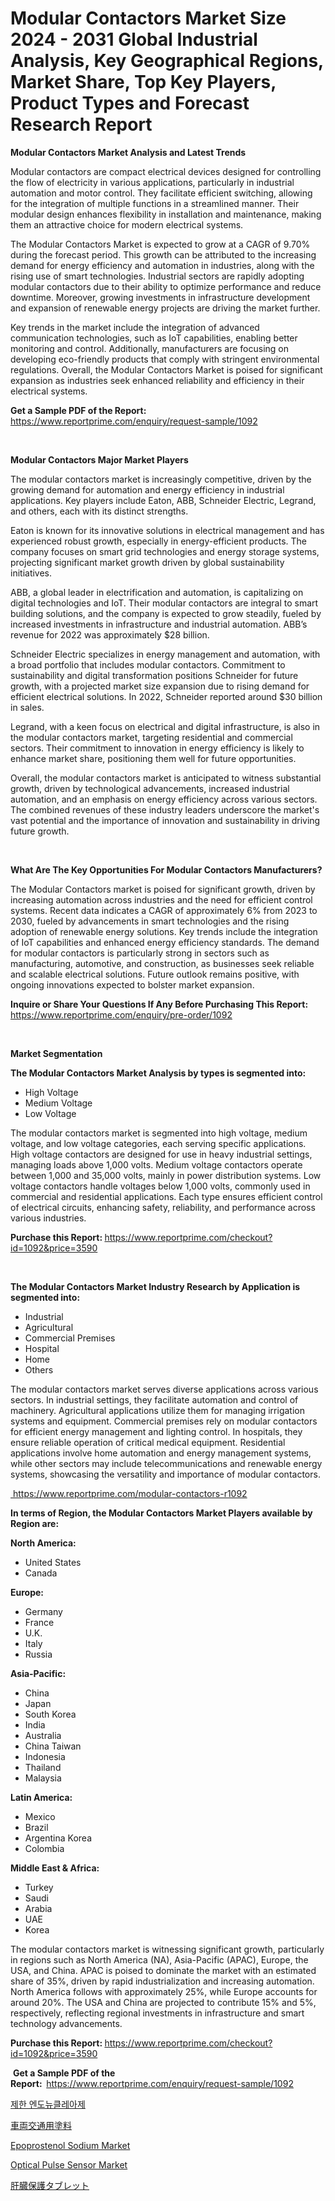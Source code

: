 <p><h1>Modular Contactors Market Size 2024 - 2031 Global Industrial Analysis, Key Geographical Regions, Market Share, Top Key Players, Product Types and Forecast Research Report</h1></p><p><strong>Modular Contactors Market Analysis and Latest Trends</strong></p>
<p><p>Modular contactors are compact electrical devices designed for controlling the flow of electricity in various applications, particularly in industrial automation and motor control. They facilitate efficient switching, allowing for the integration of multiple functions in a streamlined manner. Their modular design enhances flexibility in installation and maintenance, making them an attractive choice for modern electrical systems.</p><p>The Modular Contactors Market is expected to grow at a CAGR of 9.70% during the forecast period. This growth can be attributed to the increasing demand for energy efficiency and automation in industries, along with the rising use of smart technologies. Industrial sectors are rapidly adopting modular contactors due to their ability to optimize performance and reduce downtime. Moreover, growing investments in infrastructure development and expansion of renewable energy projects are driving the market further.</p><p>Key trends in the market include the integration of advanced communication technologies, such as IoT capabilities, enabling better monitoring and control. Additionally, manufacturers are focusing on developing eco-friendly products that comply with stringent environmental regulations. Overall, the Modular Contactors Market is poised for significant expansion as industries seek enhanced reliability and efficiency in their electrical systems.</p></p>
<p><strong>Get a Sample PDF of the Report:&nbsp;</strong> <a href="https://www.reportprime.com/enquiry/request-sample/1092">https://www.reportprime.com/enquiry/request-sample/1092</a></p>
<p>&nbsp;</p>
<p><strong>Modular Contactors Major Market Players</strong></p>
<p><p>The modular contactors market is increasingly competitive, driven by the growing demand for automation and energy efficiency in industrial applications. Key players include Eaton, ABB, Schneider Electric, Legrand, and others, each with its distinct strengths.</p><p>Eaton is known for its innovative solutions in electrical management and has experienced robust growth, especially in energy-efficient products. The company focuses on smart grid technologies and energy storage systems, projecting significant market growth driven by global sustainability initiatives.</p><p>ABB, a global leader in electrification and automation, is capitalizing on digital technologies and IoT. Their modular contactors are integral to smart building solutions, and the company is expected to grow steadily, fueled by increased investments in infrastructure and industrial automation. ABB’s revenue for 2022 was approximately $28 billion.</p><p>Schneider Electric specializes in energy management and automation, with a broad portfolio that includes modular contactors. Commitment to sustainability and digital transformation positions Schneider for future growth, with a projected market size expansion due to rising demand for efficient electrical solutions. In 2022, Schneider reported around $30 billion in sales.</p><p>Legrand, with a keen focus on electrical and digital infrastructure, is also in the modular contactors market, targeting residential and commercial sectors. Their commitment to innovation in energy efficiency is likely to enhance market share, positioning them well for future opportunities.</p><p>Overall, the modular contactors market is anticipated to witness substantial growth, driven by technological advancements, increased industrial automation, and an emphasis on energy efficiency across various sectors. The combined revenues of these industry leaders underscore the market's vast potential and the importance of innovation and sustainability in driving future growth.</p></p>
<p>&nbsp;</p>
<p><strong>What Are The Key Opportunities For Modular Contactors Manufacturers?</strong></p>
<p><p>The Modular Contactors market is poised for significant growth, driven by increasing automation across industries and the need for efficient control systems. Recent data indicates a CAGR of approximately 6% from 2023 to 2030, fueled by advancements in smart technologies and the rising adoption of renewable energy solutions. Key trends include the integration of IoT capabilities and enhanced energy efficiency standards. The demand for modular contactors is particularly strong in sectors such as manufacturing, automotive, and construction, as businesses seek reliable and scalable electrical solutions. Future outlook remains positive, with ongoing innovations expected to bolster market expansion.</p></p>
<p><strong>Inquire or Share Your Questions If Any Before Purchasing This Report:</strong> <a href="https://www.reportprime.com/enquiry/pre-order/1092">https://www.reportprime.com/enquiry/pre-order/1092</a></p>
<p>&nbsp;</p>
<p><strong>Market Segmentation</strong></p>
<p><strong>The Modular Contactors Market Analysis by types is segmented into:</strong></p>
<p><ul><li>High Voltage</li><li>Medium Voltage</li><li>Low Voltage</li></ul></p>
<p><p>The modular contactors market is segmented into high voltage, medium voltage, and low voltage categories, each serving specific applications. High voltage contactors are designed for use in heavy industrial settings, managing loads above 1,000 volts. Medium voltage contactors operate between 1,000 and 35,000 volts, mainly in power distribution systems. Low voltage contactors handle voltages below 1,000 volts, commonly used in commercial and residential applications. Each type ensures efficient control of electrical circuits, enhancing safety, reliability, and performance across various industries.</p></p>
<p><strong>Purchase this Report:&nbsp;</strong><a href="https://www.reportprime.com/checkout?id=1092&price=3590">https://www.reportprime.com/checkout?id=1092&price=3590</a></p>
<p>&nbsp;</p>
<p><strong>The Modular Contactors Market Industry Research by Application is segmented into:</strong></p>
<p><ul><li>Industrial</li><li>Agricultural</li><li>Commercial Premises</li><li>Hospital</li><li>Home</li><li>Others</li></ul></p>
<p><p>The modular contactors market serves diverse applications across various sectors. In industrial settings, they facilitate automation and control of machinery. Agricultural applications utilize them for managing irrigation systems and equipment. Commercial premises rely on modular contactors for efficient energy management and lighting control. In hospitals, they ensure reliable operation of critical medical equipment. Residential applications involve home automation and energy management systems, while other sectors may include telecommunications and renewable energy systems, showcasing the versatility and importance of modular contactors.</p></p>
<p><a href="https://www.reportprime.com/modular-contactors-r1092">&nbsp;https://www.reportprime.com/modular-contactors-r1092</a></p>
<p><strong>In terms of Region, the Modular Contactors Market Players available by Region are:</strong></p>
<p>
    <p> <strong> North America: </strong>
        <ul>
            <li>United States</li>
            <li>Canada</li>
        </ul>
        </p> 
    <p> <strong> Europe: </strong>
        <ul>
            <li>Germany</li>
            <li>France</li>
            <li>U.K.</li>
            <li>Italy</li>
            <li>Russia</li>
        </ul>
        </p> 
    <p> <strong> Asia-Pacific: </strong>
        <ul>
            <li>China</li>
            <li>Japan</li>
            <li>South Korea</li>
            <li>India</li>
            <li>Australia</li>
            <li>China Taiwan</li>
            <li>Indonesia</li>
            <li>Thailand</li>
            <li>Malaysia</li>
        </ul>
        </p> 
    <p> <strong> Latin America: </strong>
        <ul>
            <li>Mexico</li>
            <li>Brazil</li>
            <li>Argentina Korea</li>
            <li>Colombia</li>
        </ul>
        </p> 
    <p> <strong> Middle East & Africa: </strong>
        <ul>
            <li>Turkey</li>
            <li>Saudi</li>
            <li>Arabia</li>
            <li>UAE</li>
            <li>Korea</li>
        </ul>
    </p>
    </p>
<p><p>The modular contactors market is witnessing significant growth, particularly in regions such as North America (NA), Asia-Pacific (APAC), Europe, the USA, and China. APAC is poised to dominate the market with an estimated share of 35%, driven by rapid industrialization and increasing automation. North America follows with approximately 25%, while Europe accounts for around 20%. The USA and China are projected to contribute 15% and 5%, respectively, reflecting regional investments in infrastructure and smart technology advancements.</p></p>
<p><strong>Purchase this Report: </strong><a href="https://www.reportprime.com/checkout?id=1092&price=3590">https://www.reportprime.com/checkout?id=1092&price=3590</a></p>
<p>&nbsp;<strong>Get a Sample PDF of the Report:&nbsp;&nbsp;</strong><a href="https://www.reportprime.com/enquiry/request-sample/1092">https://www.reportprime.com/enquiry/request-sample/1092</a></p>
<p><strong></strong></p>
<p><p><a href="https://medium.com/@anita28yomishoe/%EC%A0%84%EC%84%B8%EA%B3%84-%EC%A0%9C%ED%95%9C%ED%9A%A8%EC%86%8C-%EC%8B%9C%EC%9E%A5-%EB%B2%94%EC%9C%84%EC%97%90-%EB%8C%80%ED%95%9C-%EC%8B%AC%EC%B8%B5-%EB%B6%84%EC%84%9D%EA%B3%BC-2024%EB%85%84%EB%B6%80%ED%84%B0-2031%EB%85%84%EA%B9%8C%EC%A7%80-%EC%98%88%EC%B8%A1%EB%90%9C-7-8-%EC%9D%98-%EB%B9%A0%EB%A5%B8-%EC%84%B1%EC%9E%A5%EB%A5%A0-cagr-906076b36bbc">제한 엔도뉴클레아제</a></p><p><a href="https://medium.com/@henriettemills1/%E8%87%AA%E5%8B%95%E8%BB%8A%E4%BA%A4%E9%80%9A%E3%82%B3%E3%83%BC%E3%83%86%E3%82%A3%E3%83%B3%E3%82%B0%E5%B8%82%E5%A0%B4%E3%82%B7%E3%82%A7%E3%82%A2%E3%81%8A%E3%82%88%E3%81%B3%E5%B8%82%E5%A0%B4%E5%88%86%E6%9E%90-%E6%88%90%E9%95%B7%E3%83%88%E3%83%AC%E3%83%B3%E3%83%89%E3%81%A8%E6%9C%9F%E9%96%93-2024%E5%B9%B4-2031%E5%B9%B4-%E3%81%AE%E4%BA%88%E6%B8%AC-9d63b83dd1ca">車両交通用塗料</a></p><p><a href="https://medium.com/@zayunoz657456/future-of-epoprostenol-sodium-market-global-market-forecast-and-market-trends-2024-2031-2549d30c8373">Epoprostenol Sodium Market</a></p><p><a href="https://github.com/mharielmesa/Market-Research-Report-List-4/blob/main/optical-pulse-sensor-market.md">Optical Pulse Sensor Market</a></p><p><a href="https://medium.com/@tubbs463/%E5%B8%82%E5%A0%B4%E3%81%AE%E3%83%AA%E3%83%BC%E3%83%80%E3%83%BC%E3%81%A8%E9%81%85%E3%82%8C%E3%82%92%E3%81%A8%E3%82%8B%E8%80%85-%E3%82%B0%E3%83%AD%E3%83%BC%E3%83%90%E3%83%AB%E8%82%9D%E8%87%93%E4%BF%9D%E8%AD%B7%E3%82%BF%E3%83%96%E3%83%AC%E3%83%83%E3%83%88%E5%B8%82%E5%A0%B4%E3%81%AE%E3%83%88%E3%83%AC%E3%83%B3%E3%83%89%E3%81%A8%E4%BA%88%E6%B8%AC-2024%E5%B9%B4-2031%E5%B9%B4-4cfa5497963e">肝臓保護タブレット</a></p></p>